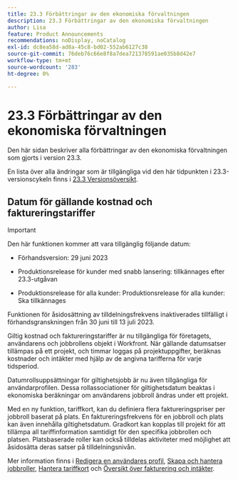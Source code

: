 ```yaml
---
title: 23.3 Förbättringar av den ekonomiska förvaltningen
description: 23.3 Förbättringar av den ekonomiska förvaltningen
author: Lisa
feature: Product Announcements
recommendations: noDisplay, noCatalog
exl-id: dc8ea58d-ad8a-45c8-bd02-552ab6127c38
source-git-commit: 76deb76c66e8f8a7dea721378591ae035b8d42e7
workflow-type: tm+mt
source-wordcount: '283'
ht-degree: 0%

---
```


# 23.3 Förbättringar av den ekonomiska förvaltningen

Den här sidan beskriver alla förbättringar av den ekonomiska förvaltningen som gjorts i version 23.3.

En lista över alla ändringar som är tillgängliga vid den här tidpunkten i 23.3-versionscykeln finns i [23.3 Versionsöversikt](/help/quicksilver/product-announcements/product-releases/23.3-release-activity/23-3-release-overview.md).

## Datum för gällande kostnad och faktureringstariffer


>[!IMPORTANT]
>
>Den här funktionen kommer att vara tillgänglig följande datum:
>
>* Förhandsversion: 29 juni 2023
>
>* Produktionsrelease för kunder med snabb lansering: tillkännages efter 23.3-utgåvan
>
>* Produktionsrelease för alla kunder: Produktionsrelease för alla kunder: Ska tillkännages
>
>Funktionen för åsidosättning av tilldelningsfrekvens inaktiverades tillfälligt i förhandsgranskningen från 30 juni till 13 juli 2023.


Giltig kostnad och faktureringstariffer är nu tillgängliga för företagets, användarens och jobbrollens objekt i Workfront. När gällande datumsatser tillämpas på ett projekt, och timmar loggas på projektuppgifter, beräknas kostnader och intäkter med hjälp av de angivna tarifferna för varje tidsperiod.

Datumrollsuppsättningar för giltighetsjobb är nu även tillgängliga för användarprofilen. Dessa rollassociationer för giltighetsdatum beaktas i ekonomiska beräkningar om användarens jobbroll ändras under ett projekt.

Med en ny funktion, tariffkort, kan du definiera flera faktureringspriser per jobbroll baserat på plats. En faktureringsfrekvens för en jobbroll och plats kan även innehålla giltighetsdatum. Gradkort kan kopplas till projekt för att tillämpa all tariffinformation samtidigt för den specifika jobbrollen och platsen. Platsbaserade roller kan också tilldelas aktiviteter med möjlighet att åsidosätta deras satser på tilldelningsnivån.

Mer information finns i [Redigera en användares profil](/help/quicksilver/administration-and-setup/add-users/create-and-manage-users/edit-a-users-profile.md), [Skapa och hantera jobbroller](/help/quicksilver/administration-and-setup/set-up-workfront/organizational-setup/create-manage-job-roles.md), [Hantera tariffkort](/help/quicksilver/administration-and-setup/set-up-workfront/configure-system-defaults/manage-rate-cards.md) och [Översikt över fakturering och intäkter](/help/quicksilver/manage-work/projects/project-finances/billing-and-revenue-overview.md).
